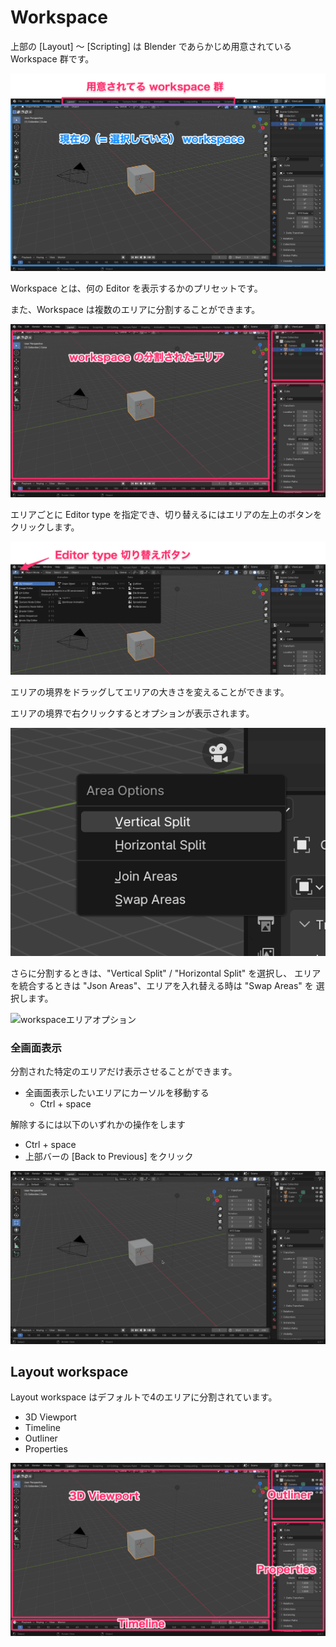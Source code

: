# Workspace

上部の [Layout] 〜 [Scripting] は Blender であらかじめ用意されている Workspace 群です。

![workspace](images/workspace.png)

Workspace とは、何の Editor を表示するかのプリセットです。 

また、Workspace は複数のエリアに分割することができます。

![workspace の分割されたエリア](images/workspace_area.png)

エリアごとに Editor type を指定でき、切り替えるにはエリアの左上のボタンをクリックします。

![Editor type 切り替え](images/workspace_editor_type.png)

エリアの境界をドラッグしてエリアの大きさを変えることができます。

エリアの境界で右クリックするとオプションが表示されます。

![workspaceエリアオプション](images/workspace_area_option.png)

さらに分割するときは、"Vertical Split" / "Horizontal Split" を選択し、
エリアを統合するときは "Json Areas"、エリアを入れ替える時は "Swap Areas" を
選択します。

![workspaceエリアオプション](images/workspace_area.gif)


### 全画面表示

分割された特定のエリアだけ表示させることができます。

- 全画面表示したいエリアにカーソルを移動する
  - Ctrl + space

解除するには以下のいずれかの操作をします

- Ctrl + space
- 上部バーの [Back to Previous] をクリック

![Workspace 全画面表示](images/workspace_fullscreen.gif)


## Layout workspace

Layout workspace はデフォルトで4のエリアに分割されています。

- 3D Viewport
- Timeline
- Outliner
- Properties

![workspace](images/workspace_layout.png)

